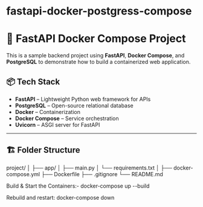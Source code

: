 # fastapi-docker-postgress-compose

# 🚀 FastAPI Docker Compose Project

This is a sample backend project using **FastAPI**, **Docker Compose**, and **PostgreSQL** to demonstrate how to build a containerized web application.


## 📦 Tech Stack

- **FastAPI** – Lightweight Python web framework for APIs
- **PostgreSQL** – Open-source relational database
- **Docker** – Containerization
- **Docker Compose** – Service orchestration
- **Uvicorn** – ASGI server for FastAPI

---

## 🏗️ Folder Structure
project/
│
├── app/
│ ├── main.py
│ └── requirements.txt
│
├── docker-compose.yml
├── Dockerfile
├── .gitignore
└── README.md

 Build & Start the Containers:-
docker-compose up --build

Rebuild and restart:
docker-compose down


